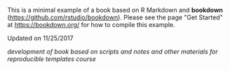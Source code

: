 This is a minimal example of a book based on R Markdown and **bookdown** (https://github.com/rstudio/bookdown). Please see the page "Get Started" at https://bookdown.org/ for how to compile this example.

Updated on 11/25/2017

_development of book based on scripts and notes and other materials for reproducible templates course_


